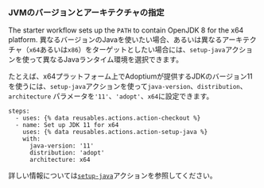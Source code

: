 ### JVMのバージョンとアーキテクチャの指定

The starter workflow sets up the `PATH` to contain OpenJDK 8 for the x64 platform. 異なるバージョンのJavaを使いたい場合、あるいは異なるアーキテクチャ（`x64`あるいは`x86`）をターゲットとしたい場合には、`setup-java`アクションを使って異なるJavaランタイム環境を選択できます。

たとえば、x64プラットフォーム上でAdoptiumが提供するJDKのバージョン11を使うには、`setup-java`アクションを使って`java-version`、`distribution`、`architecture` パラメータを`'11'`、`'adopt'`、`x64`に設定できます。

```yaml{:copy}
steps:
  - uses: {% data reusables.actions.action-checkout %}
  - name: Set up JDK 11 for x64
    uses: {% data reusables.actions.action-setup-java %}
    with:
      java-version: '11'
      distribution: 'adopt'
      architecture: x64
```

詳しい情報については[`setup-java`](https://github.com/actions/setup-java)アクションを参照してください。
